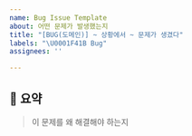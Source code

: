 ```yaml
---
name: Bug Issue Template
about: 어떤 문제가 발생했는지
title: "[BUG(도메인)] ~ 상황에서 ~ 문제가 생겼다"
labels: "\U0001F41B Bug"
assignees: ''

---
```


## 📝 요약
> 이 문제를 왜 해결해야 하는지
